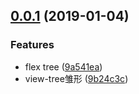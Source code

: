 <a name="0.0.1"></a>
## [0.0.1](https://github.com/yy7054wyq5/angular-dtp/compare/9a541ea...v0.0.1) (2019-01-04)


### Features

* flex tree ([9a541ea](https://github.com/yy7054wyq5/angular-dtp/commit/9a541ea))
* view-tree雏形 ([9b24c3c](https://github.com/yy7054wyq5/angular-dtp/commit/9b24c3c))



